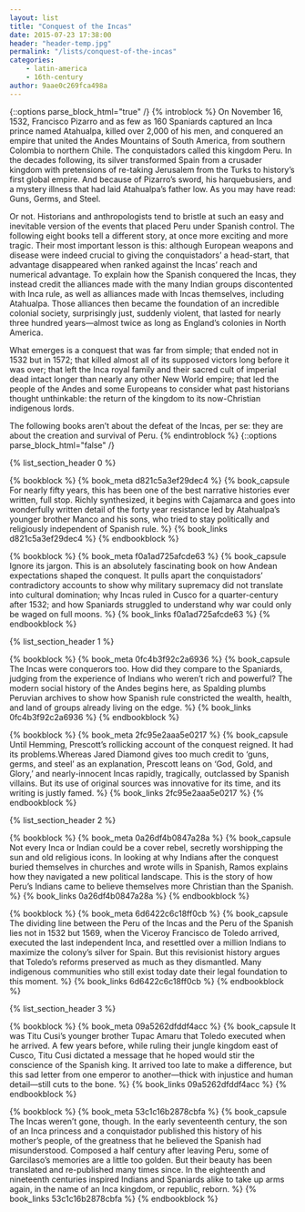 ```yaml
---
layout: list
title: "Conquest of the Incas"
date: 2015-07-23 17:38:00
header: "header-temp.jpg"
permalink: "/lists/conquest-of-the-incas"
categories:
    - latin-america
    - 16th-century
author: 9aae0c269fca498a
---
```


{::options parse_block_html="true" /}
{% introblock %}
On November 16, 1532, Francisco Pizarro and as few as 160 Spaniards captured an Inca prince named Atahualpa, killed over 2,000 of his men, and conquered an empire that united the Andes Mountains of South America, from southern Colombia to northern Chile. The conquistadors called this kingdom Peru.  In the decades following, its silver transformed Spain from a crusader kingdom with pretensions of re-taking Jerusalem from the Turks to history’s first global empire. And because of Pizarro’s sword, his harquebusiers, and a mystery illness that had laid Atahualpa’s father low. As you may have read: Guns, Germs, and Steel.

Or not. Historians and anthropologists tend to bristle at such an easy and inevitable version of the events that placed Peru under Spanish control. The following eight books tell a different story, at once more exciting and more tragic. Their most important lesson is this: although European weapons and disease were indeed crucial to giving the conquistadors’ a head-start, that advantage disappeared when ranked against the Incas’ reach and numerical advantage. To explain how the Spanish conquered the Incas, they instead credit the alliances made with the many Indian groups discontented with Inca rule, as well as alliances made with Incas themselves, including Atahualpa. Those alliances then became the foundation of an incredible colonial society, surprisingly just, suddenly violent, that lasted for nearly three hundred years—almost twice as long as England’s colonies in North America.

What emerges is a conquest that was far from simple; that ended not in 1532 but in 1572; that killed almost all of its supposed victors long before it was over; that left the Inca royal family and their sacred cult of imperial dead intact longer than nearly any other New World empire; that led the people of the Andes and some Europeans to consider what past historians thought unthinkable: the return of the kingdom to its now-Christian indigenous lords.

The following books aren’t about the defeat of the Incas, per se: they are about the creation and survival of Peru.
{% endintroblock %}
{::options parse_block_html="false" /}

{% list_section_header 0 %}

<!-- Hemming, Conquest of the Incas -->
{% bookblock %}
{% book_meta d821c5a3ef29dec4 %}
{% book_capsule For nearly fifty years, this has been one of the best narrative histories ever written, full stop. Richly synthesized, it begins with Cajamarca and goes into wonderfully written detail of the forty year resistance led by Atahualpa’s younger brother Manco and his sons, who tried to stay politically and religiously independent of Spanish rule. %}
{% book_links d821c5a3ef29dec4  %}
{% endbookblock %}


<!-- Lamana, Domination with Dominance -->
{% bookblock %}
{% book_meta f0a1ad725afcde63 %}
{% book_capsule Ignore its jargon. This is an absolutely fascinating book on how Andean expectations shaped the conquest. It pulls apart the conquistadors’ contradictory accounts to show why military supremacy did not translate into cultural domination; why Incas ruled in Cusco for a quarter-century after 1532; and how Spaniards struggled to understand why war could only be waged on full moons. %}
{% book_links f0a1ad725afcde63 %}
{% endbookblock %}

{% list_section_header 1 %}

<!-- Spalding, Huarochiri -->
{% bookblock %}
{% book_meta 0fc4b3f92c2a6936 %}
{% book_capsule The Incas were conquerors too. How did they compare to the Spaniards, judging from the experience of Indians who weren’t rich and powerful? The modern social history of the Andes begins here, as Spalding plumbs Peruvian archives to show how Spanish rule constricted the wealth, health, and land of groups already living on the edge. %}
{% book_links 0fc4b3f92c2a6936 %}
{% endbookblock %}

<!-- Prescott, History of the Conquest of Peru -->
{% bookblock %}
{% book_meta 2fc95e2aaa5e0217 %}
{% book_capsule Until Hemming, Prescott’s rollicking account of the conquest reigned. It had its problems.Whereas Jared Diamond gives too much credit to ‘guns, germs, and steel’ as an explanation, Prescott leans on ‘God, Gold, and Glory,’ and nearly-innocent Incas rapidly, tragically, outclassed by Spanish villains. But its use of original sources was innovative for its time, and its writing is justly famed. %}
{% book_links 2fc95e2aaa5e0217 %}
{% endbookblock %}

{% list_section_header 2 %}

<!-- Ramos, Death and Conversion in the Andes -->
{% bookblock %}
{% book_meta 0a26df4b0847a28a %}
{% book_capsule Not every Inca or Indian could be a cover rebel, secretly worshipping the sun and old religious icons. In looking at why Indians after the conquest buried themselves in churches and wrote wills in Spanish, Ramos explains how they navigated a new political landscape. This is the story of how Peru’s Indians came to believe themselves more Christian than the Spanish. %}
{% book_links 0a26df4b0847a28a %}
{% endbookblock %}

<!-- Mumford, Vertical Empire -->
{% bookblock %}
{% book_meta 6d6422c6c18ff0cb %}
{% book_capsule The dividing line between the Peru of the Incas and the Peru of the Spanish lies not in 1532 but 1569, when the Viceroy Francisco de Toledo arrived, executed the last independent Inca, and resettled over a million Indians to maximize the colony’s silver for Spain. But this revisionist history argues that Toledo’s reforms preserved as much as they dismantled. Many indigenous communities who still exist today date their legal foundation to this moment. %}
{% book_links 6d6422c6c18ff0cb %}
{% endbookblock %}

{% list_section_header 3 %}

<!-- Titu Cusi Yupanqui, How the Spaniards Arrived in Peru -->
{% bookblock %}
{% book_meta 09a5262dfddf4acc %}
{% book_capsule It was Titu Cusi’s younger brother Tupac Amaru that Toledo executed when he arrived. A few years before, while ruling their jungle kingdom east of Cusco, Titu Cusi dictated a message that he hoped would stir the conscience of the Spanish king. It arrived too late to make a difference, but this sad letter from one emperor to another—thick with injustice and human detail—still cuts to the bone. %}
{% book_links 09a5262dfddf4acc %}
{% endbookblock %}

<!-- Garcilaso de la Vega, Royal Commentaries of the Incas -->
{% bookblock %}
{% book_meta 53c1c16b2878cbfa %}
{% book_capsule The Incas weren’t gone, though. In the early seventeenth century, the son of an Inca princess and a conquistador published this history of his mother’s people, of the greatness that he believed the Spanish had misunderstood. Composed a half century after leaving Peru, some of Garcilaso’s memories are a little too golden. But their beauty has been translated and re-published many times since. In the eighteenth and nineteenth centuries inspired Indians and Spaniards alike to take up arms again, in the name of an Inca kingdom, or republic, reborn. %}
{% book_links 53c1c16b2878cbfa %}
{% endbookblock %}
